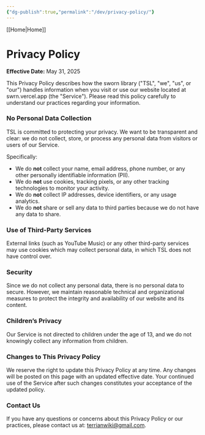 ```yaml
---
{"dg-publish":true,"permalink":"/dev/privacy-policy/"}
---
```


[[Home\|Home]]
# Privacy Policy
**Effective Date:** May 31, 2025

This Privacy Policy describes how the sworn library ("TSL", "we", "us", or "our") handles information when you visit or use our website located at swrn.vercel.app (the "Service"). Please read this policy carefully to understand our practices regarding your information.

### No Personal Data Collection
TSL is committed to protecting your privacy. We want to be transparent and clear: we do not collect, store, or process any personal data from visitors or users of our Service.

Specifically:
- We do **not** collect your name, email address, phone number, or any other personally identifiable information (PII).
- We do **not** use cookies, tracking pixels, or any other tracking technologies to monitor your activity.
- We do **not** collect IP addresses, device identifiers, or any usage analytics.
- We do **not** share or sell any data to third parties because we do not have any data to share.

### Use of Third-Party Services
External links (such as YouTube Music) or any other third-party services may use cookies which may collect personal data, in which TSL does not have control over.

### Security
Since we do not collect any personal data, there is no personal data to secure. However, we maintain reasonable technical and organizational measures to protect the integrity and availability of our website and its content.

### Children’s Privacy
Our Service is not directed to children under the age of 13, and we do not knowingly collect any information from children.

### Changes to This Privacy Policy
We reserve the right to update this Privacy Policy at any time. Any changes will be posted on this page with an updated effective date. Your continued use of the Service after such changes constitutes your acceptance of the updated policy.

### Contact Us
If you have any questions or concerns about this Privacy Policy or our practices, please contact us at: terrianwiki@gmail.com.

<script src="https://starryxoxo.github.io/treeajmgar/src/helpers/setTheme.js"></script>